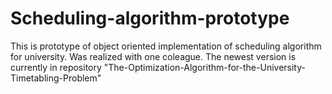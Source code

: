 # Scheduling-algorithm-prototype
This is prototype of object oriented implementation of scheduling algorithm for university. Was realized with one coleague.
The newest version is currently in repository "The-Optimization-Algorithm-for-the-University-Timetabling-Problem"
